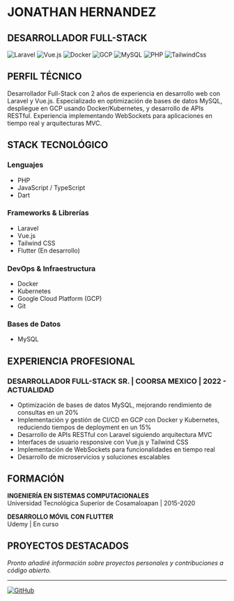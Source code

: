 # JONATHAN HERNANDEZ
## DESARROLLADOR FULL-STACK

![Laravel](https://img.shields.io/badge/Laravel-FF2D20?style=flat&logo=laravel&logoColor=white)
![Vue.js](https://img.shields.io/badge/Vue.js-4FC08D?style=flat&logo=vue.js&logoColor=white)
![Docker](https://img.shields.io/badge/Docker-2496ED?style=flat&logo=docker&logoColor=white)
![GCP](https://img.shields.io/badge/GCP-4285F4?style=flat&logo=google-cloud&logoColor=white)
![MySQL](https://img.shields.io/badge/MySQL-4479A1?style=flat&logo=mysql&logoColor=white)
![PHP](https://img.shields.io/badge/PHP-777BB4?style=flat&logo=php&logoColor=white)
![TailwindCss](https://img.shields.io/badge/TailwindCss-777BB4?style=flat&logo=tailwindcss&logoColor=white)

## PERFIL TÉCNICO
Desarrollador Full-Stack con 2 años de experiencia en desarrollo web con Laravel y Vue.js. Especializado en optimización de bases de datos MySQL, despliegue en GCP usando Docker/Kubernetes, y desarrollo de APIs RESTful. Experiencia implementando WebSockets para aplicaciones en tiempo real y arquitecturas MVC.

## STACK TECNOLÓGICO

### Lenguajes
- PHP
- JavaScript / TypeScript
- Dart

### Frameworks & Librerías
- Laravel
- Vue.js
- Tailwind CSS
- Flutter (En desarrollo)

### DevOps & Infraestructura
- Docker
- Kubernetes
- Google Cloud Platform (GCP)
- Git

### Bases de Datos
- MySQL

## EXPERIENCIA PROFESIONAL

### DESARROLLADOR FULL-STACK SR. | COORSA MEXICO | 2022 - ACTUALIDAD
- Optimización de bases de datos MySQL, mejorando rendimiento de consultas en un 20%
- Implementación y gestión de CI/CD en GCP con Docker y Kubernetes, reduciendo tiempos de deployment en un 15%
- Desarrollo de APIs RESTful con Laravel siguiendo arquitectura MVC
- Interfaces de usuario responsive con Vue.js y Tailwind CSS
- Implementación de WebSockets para funcionalidades en tiempo real
- Desarrollo de microservicios y soluciones escalables

## FORMACIÓN

**INGENIERÍA EN SISTEMAS COMPUTACIONALES**  
Universidad Tecnológica Superior de Cosamaloapan | 2015-2020

**DESARROLLO MÓVIL CON FLUTTER**  
Udemy | En curso

## PROYECTOS DESTACADOS

*Pronto añadiré información sobre proyectos personales y contribuciones a código abierto.*

---

[![GitHub](https://img.shields.io/badge/GitHub-JonathanHerSa-181717?style=flat&logo=github)](https://github.com/JonathanHerSa)
